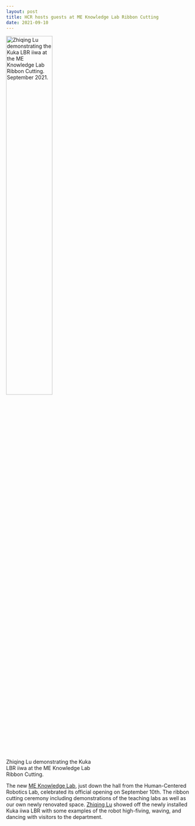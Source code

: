 ```yaml
---
layout: post
title: HCR hosts guests at ME Knowledge Lab Ribbon Cutting
date: 2021-09-10
---
```

<div class="container">
  <img class="hover_box" style="width:50%" src="/images/lu-kuka2.jpg" alt="Zhiqing Lu demonstrating the Kuka LBR iiwa at the ME Knowledge Lab Ribbon Cutting. September 2021." >
  <div class="caption" style="width:50%; bottom:3%"><p>Zhiqing Lu demonstrating the Kuka LBR iiwa at the ME Knowledge Lab Ribbon Cutting.</p></div>
</div>

The new [ME Knowledge Lab](https://news.psu.edu/story/669468/2021/09/15/academics/ribbon-cutting-marks-new-era-mechanical-engineering-undergraduates), just down the hall from the Human-Centered Robotics Lab, celebrated its official opening on September 10th. The ribbon cutting ceremony including demonstrations of the teaching labs as well as our own newly renovated space. [Zhiqing Lu](https://murpheylab.github.io/people/zhiqinglu) showed off the newly installed Kuka iiwa LBR with some examples of the robot high-fiving, waving, and dancing with visitors to the department.
